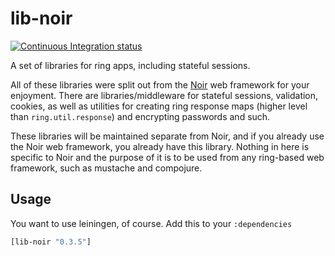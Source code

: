 # lib-noir

[![Continuous Integration status](https://api.travis-ci.org/noir-clojure/lib-noir.png)](http://travis-ci.org/noir-clojure/lib-noir)

A set of libraries for ring apps, including stateful sessions.

All of these libraries were split out from the [Noir](https://github.com/noir-clojure/noir) web framework
for your enjoyment. There are libraries/middleware for stateful sessions, validation, cookies, as well as
utilities for creating ring response maps (higher level than `ring.util.response`) and encrypting passwords
and such.

These libraries will be maintained separate from Noir, and if you already use the Noir web framework, you
already have this library. Nothing in here is specific to Noir and the purpose of it is to be used from
any ring-based web framework, such as mustache and compojure.

## Usage

You want to use leiningen, of course. Add this to your `:dependencies`

```clojure
[lib-noir "0.3.5"]
```
